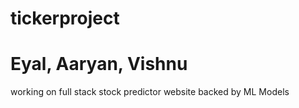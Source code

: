 # tickerproject
# Eyal, Aaryan, Vishnu
working on full stack stock predictor website backed by ML Models
